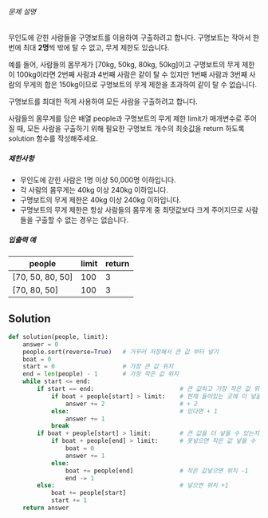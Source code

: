 ###### 문제 설명

무인도에 갇힌 사람들을 구명보트를 이용하여 구출하려고 합니다. 구명보트는 작아서 한 번에 최대 **2명**씩 밖에 탈 수 없고, 무게 제한도 있습니다.

예를 들어, 사람들의 몸무게가 [70kg, 50kg, 80kg, 50kg]이고 구명보트의 무게 제한이 100kg이라면 2번째 사람과 4번째 사람은 같이 탈 수 있지만 1번째 사람과 3번째 사람의 무게의 합은 150kg이므로 구명보트의 무게 제한을 초과하여 같이 탈 수 없습니다.

구명보트를 최대한 적게 사용하여 모든 사람을 구출하려고 합니다.

사람들의 몸무게를 담은 배열 people과 구명보트의 무게 제한 limit가 매개변수로 주어질 때, 모든 사람을 구출하기 위해 필요한 구명보트 개수의 최솟값을 return 하도록 solution 함수를 작성해주세요.

##### 제한사항

- 무인도에 갇힌 사람은 1명 이상 50,000명 이하입니다.
- 각 사람의 몸무게는 40kg 이상 240kg 이하입니다.
- 구명보트의 무게 제한은 40kg 이상 240kg 이하입니다.
- 구명보트의 무게 제한은 항상 사람들의 몸무게 중 최댓값보다 크게 주어지므로 사람들을 구출할 수 없는 경우는 없습니다.

##### 입출력 예

| people           | limit | return |
| ---------------- | ----- | ------ |
| [70, 50, 80, 50] | 100   | 3      |
| [70, 80, 50]     | 100   | 3      |

## Solution

```python
def solution(people, limit):
    answer = 0
    people.sort(reverse=True)   # 거꾸러 저장해서 큰 값 부터 넣기
    boat = 0
    start = 0                   # 가장 큰 값 위치
    end = len(people) - 1       # 가장 작은 값 위치
    while start <= end:          
        if start == end:                        # 큰 값하고 가장 작은 값 위치가 겹치는 경우 마지막 넣을 값이란 의미
            if boat + people[start] > limit:    # 현재 들어있는 곳에 더 넣을 수 없다면
                answer += 2                     # + 2
            else:                               # 있다면 + 1
                answer += 1
            break
        if boat + people[start] > limit:        # 큰 값을 더 넣을 수 있는지 확인 하고
            if boat + people[end] > limit:      # 못넣으면 작은 값 넣을 수 있는지 확인하고
                boat = 0
                answer += 1
            else:
                boat += people[end]             # 작은 값넣으면 위치 -1
                end -= 1
        else:                                   # 넣으면 위치 +1 
            boat += people[start]
            start += 1
    return answer
```

